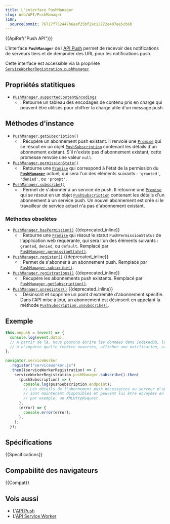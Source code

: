 ```yaml
---
title: L'interface PushManager
slug: Web/API/PushManager
l10n:
  sourceCommit: 76717f752447b6eef25bf29c12272e407ee5cb6b
---
```


{{ApiRef("Push API")}}

L'interface **`PushManager`** de l'[API Push](/fr/docs/Web/API/Push_API) permet de recevoir des notifications de serveurs tiers et de demander des URL pour les notifications push.

Cette interface est accessible via la propriété [`ServiceWorkerRegistration.pushManager`](/fr/docs/Web/API/ServiceWorkerRegistration/pushManager).

## Propriétés statitiques

- [`PushManager.supportedContentEncodings`](/fr/docs/Web/API/PushManager/supportedContentEncodings_static)
  - : Retourne un tableau des encodages de contenu pris en charge qui peuvent être utilisés pour chiffrer la charge utile d'un message push.

## Méthodes d'instance

- [`PushManager.getSubscription()`](/fr/docs/Web/API/PushManager/getSubscription)
  - : Récupère un abonnement push existant. Il renvoie une [`Promise`](/fr/docs/Web/JavaScript/Reference/Global_Objects/Promise) qui se résout en un objet [`PushSubscription`](/fr/docs/Web/API/PushSubscription) contenant les détails d'un abonnement existant. S'il n'existe pas d'abonnement existant, cette promesse renvoie une valeur `null`.
- [`PushManager.permissionState()`](/fr/docs/Web/API/PushManager/permissionState)
  - : Retourne une [`Promise`](/fr/docs/Web/JavaScript/Reference/Global_Objects/Promise) qui correspond à l'état de la permission du [**`PushManager`**](/fr/docs/Web/API/PushManager) actuel, qui sera l'un des éléments suivants&nbsp;: `'granted'`, `'denied'`, ou `'prompt'`.
- [`PushManager.subscribe()`](/fr/docs/Web/API/PushManager/subscribe)
  - : Permet de s'abonner à un service de push. Il retourne une [`Promise`](/fr/docs/Web/JavaScript/Reference/Global_Objects/Promise) qui se résout en un objet [`PushSubscription`](/fr/docs/Web/API/PushSubscription) contenant les détails d'un abonnement à un service push. Un nouvel abonnement est créé si le travailleur de service actuel n'a pas d'abonnement existant.

### Méthodes obsolètes

- [`PushManager.hasPermission()`](/fr/docs/Web/API/PushManager/hasPermission) {{deprecated_inline}}
  - : Retourne une [`Promise`](/fr/docs/Web/JavaScript/Reference/Global_Objects/Promise) qui résout le statut `PushPermissionStatus` de l'application web requérante, qui sera l'un des éléments suivants&nbsp;: `granted`, `denied`, ou `default`. Remplacé par [`PushManager.permissionState()`](/fr/docs/Web/API/PushManager/permissionState).
- [`PushManager.register()`](/fr/docs/Web/API/PushManager/register) {{deprecated_inline}}
  - : Permet de s'abonner à un abonnement push. Remplacé par [`PushManager.subscribe()`](/fr/docs/Web/API/PushManager/subscribe).
- [`PushManager.registrations()`](/fr/docs/Web/API/PushManager/registrations) {{deprecated_inline}}
  - : Récupère les abonnements push existants. Remplacé par [`PushManager.getSubscription()`](/fr/docs/Web/API/PushManager/getSubscription).
- [`PushManager.unregister()`](/fr/docs/Web/API/PushManager/unregister) {{deprecated_inline}}
  - : Désinscrit et supprime un point d'extrémité d'abonnement spécifié. Dans l'API mise à jour, un abonnement est désinscrit en appelant la méthode [`PushSubscription.unsubscribe()`](/fr/docs/Web/API/PushSubscription/unsubscribe).

## Exemple

```js
this.onpush = (event) => {
  console.log(event.data);
  // A partir de là, nous pouvons écrire les données dans IndexedDB, les envoyer
  // à n'importe quelle fenêtre ouvertes, afficher une notification, etc.
};

navigator.serviceWorker
  .register("serviceworker.js")
  .then((serviceWorkerRegistration) => {
    serviceWorkerRegistration.pushManager.subscribe().then(
      (pushSubscription) => {
        console.log(pushSubscription.endpoint);
        // Les détails de l'abonnement push nécessaires au serveur d'application
        // sont maintenant disponibles et peuvent lui être envoyées en utilisant,
        // par exemple, un XMLHttpRequest.
      },
      (error) => {
        console.error(error);
      },
    );
  });
```

## Spécifications

{{Specifications}}

## Compabilité des navigateurs

{{Compat}}

## Vois aussi

- L'[API Push](/fr/docs/Web/API/Push_API)
- L'[API Service Worker](/fr/docs/Web/API/Service_Worker_API)
